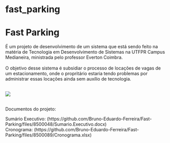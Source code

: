 # fast_parking

<h1>Fast Parking</h1>
<p>É um projeto de desenvolvimento de um sistema que está sendo feito na matéria de Tecnologia em Desenvolvimento de Sistemas na UTFPR Campus Medianeira, ministrada pelo professor Everton Coimbra. <br><br>
O objetivo desse sistema é subsidiar o processo de locações de vagas de um estacionamento, onde o propritário estaria tendo problemas por administrar essas locações ainda sem auxílio de tecnologia. <br><br>
 </p>
 <div><img src= https://user-images.githubusercontent.com/102911080/163677911-b325257f-f747-4b48-be9b-a17522150aae.png /></div>
 <p><br> Documentos do projeto: <br> </p>
 <div>Sumário Executivo: (https://github.com/Bruno-Eduardo-Ferreira/Fast-Parking/files/8500048/Sumario.Executivo.docx)</div>
 <div>Cronograma: (https://github.com/Bruno-Eduardo-Ferreira/Fast-Parking/files/8500089/Cronograma.xlsx)</div>
